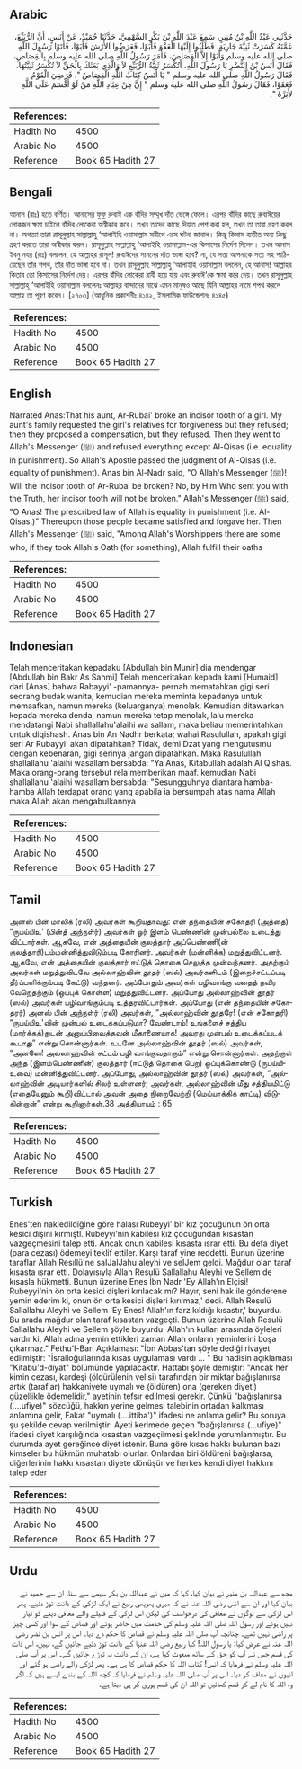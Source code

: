 ## Arabic


<div dir="rtl" lang="ar" style={{fontSize:'larger',backgroundColor:'#f8f9fa',padding:20}}>
حَدَّثَنِي عَبْدُ اللَّهِ بْنُ مُنِيرٍ، سَمِعَ عَبْدَ اللَّهِ بْنَ بَكْرٍ السَّهْمِيَّ، حَدَّثَنَا حُمَيْدٌ، عَنْ أَنَسٍ، أَنَّ الرُّبَيِّعَ، عَمَّتَهُ كَسَرَتْ ثَنِيَّةَ جَارِيَةٍ، فَطَلَبُوا إِلَيْهَا الْعَفْوَ فَأَبَوْا، فَعَرَضُوا الأَرْشَ فَأَبَوْا، فَأَتَوْا رَسُولَ اللَّهِ صلى الله عليه وسلم وَأَبَوْا إِلاَّ الْقِصَاصَ، فَأَمَرَ رَسُولُ اللَّهِ صلى الله عليه وسلم بِالْقِصَاصِ، فَقَالَ أَنَسُ بْنُ النَّضْرِ يَا رَسُولَ اللَّهِ، أَتُكْسَرُ ثَنِيَّةُ الرُّبَيِّعِ لاَ وَالَّذِي بَعَثَكَ بِالْحَقِّ لاَ تُكْسَرُ ثَنِيَّتُهَا‏.‏ فَقَالَ رَسُولُ اللَّهِ صلى الله عليه وسلم ‏"‏ يَا أَنَسُ كِتَابُ اللَّهِ الْقِصَاصُ ‏"‏‏.‏ فَرَضِيَ الْقَوْمُ فَعَفَوْا، فَقَالَ رَسُولُ اللَّهِ صلى الله عليه وسلم ‏"‏ إِنَّ مِنْ عِبَادِ اللَّهِ مَنْ لَوْ أَقْسَمَ عَلَى اللَّهِ لأَبَرَّهُ ‏"‏‏.‏
</div>
<div style={{backgroundColor:'#f8f9fa',padding:20, marginBottom: 10}}><table> <thead> <tr> <th>References:</th> <th></th> </tr> </thead> <tbody><tr><td>Hadith No</td><td>4500</td></tr><tr><td>Arabic No</td><td>4500</td></tr><tr><td>Reference</td><td>Book 65 Hadith 27</td></tr></tbody></table></div>

## Bengali


<div dir="ltr" lang="bn" style={{fontSize:'larger',backgroundColor:'#f8f9fa',padding:20}}>
আনাস (রাঃ) হতে বর্ণিত। আনাসের ফুফু রুবাঈ এক বাঁদির সম্মুখ দাঁত ভেঙ্গে ফেলে। এরপর বাঁদির কাছে রুবাঈয়ের লোকজন ক্ষমা চাইলে বাঁদির লোকেরা অস্বীকার করে। তখন তাদের কাছে দিয়াত পেশ করা হল, তখন তা তারা গ্রহণ করল না। অগত্যা তারা রাসূলুল্লাহ সাল্লাল্লাহু ‘আলাইহি ওয়াসাল্লাম সমীপে এসে ঘটনা জানাল। কিন্তু কিসাস ব্যতীত অন্য কিছু গ্রহণ করতে তারা অস্বীকার করল। রাসূলুল্লাহ সাল্লাল্লাহু ‘আলাইহি ওয়াসাল্লাম-এর কিসাসের নির্দেশ দিলেন। তখন আনাস ইবনু নযর (রাঃ) বললেন, হে আল্লাহর রাসূল! রুবাঈদের সামনের দাঁত ভাঙ্গা হবে? না, যে সত্তা আপনাকে সত্য সহ পাঠিয়েছেন তাঁর শপথ, তাঁর দাঁত ভাঙ্গা হবে না। তখন রাসূলুল্লাহ সাল্লাল্লাহু ‘আলাইহি ওয়াসাল্লাম বললেন, হে আনাস! আল্লাহর কিতাব তো কিসাসের নির্দেশ দেয়। এরপর বাঁদির লোকেরা রাযী হয়ে যায় এবং রুবাঈ‘কে ক্ষমা করে দেয়। তখন রাসূলুল্লাহ সাল্লাল্লাহু ‘আলাইহি ওয়াসাল্লাম বললেনঃ আল্লাহর বান্দাদের মাঝে এমন মানুষও আছে যিনি আল্লাহর নামে শপথ করলে আল্লাহ তা পূরণ করেন। [২৭০৩] (আধুনিক প্রকাশনীঃ ৪১৪২, ইসলামিক ফাউন্ডেশনঃ ৪১৪৫)
</div>
<div style={{backgroundColor:'#f8f9fa',padding:20, marginBottom: 10}}><table> <thead> <tr> <th>References:</th> <th></th> </tr> </thead> <tbody><tr><td>Hadith No</td><td>4500</td></tr><tr><td>Arabic No</td><td>4500</td></tr><tr><td>Reference</td><td>Book 65 Hadith 27</td></tr></tbody></table></div>

## English


<div dir="ltr" lang="en" style={{fontSize:'larger',backgroundColor:'#f8f9fa',padding:20}}>
Narrated Anas:That his aunt, Ar-Rubai' broke an incisor tooth of a girl. My aunt's family requested the girl's relatives for forgiveness but they refused; then they proposed a compensation, but they refused. Then they went to Allah's Messenger (ﷺ) and refused everything except Al-Qisas (i.e. equality in punishment). So Allah's Apostle passed the judgment of Al-Qisas (i.e. equality of punishment). Anas bin Al-Nadr said, "O Allah's Messenger (ﷺ)! Will the incisor tooth of Ar-Rubai be broken? No, by Him Who sent you with the Truth, her incisor tooth will not be broken." Allah's Messenger (ﷺ) said, "O Anas! The prescribed law of Allah is equality in punishment (i.e. Al-Qisas.)" Thereupon those people became satisfied and forgave her. Then Allah's Messenger (ﷺ) said, "Among Allah's Worshippers there are some who, if they took Allah's Oath (for something), Allah fulfill their oaths
</div>
<div style={{backgroundColor:'#f8f9fa',padding:20, marginBottom: 10}}><table> <thead> <tr> <th>References:</th> <th></th> </tr> </thead> <tbody><tr><td>Hadith No</td><td>4500</td></tr><tr><td>Arabic No</td><td>4500</td></tr><tr><td>Reference</td><td>Book 65 Hadith 27</td></tr></tbody></table></div>

## Indonesian


<div dir="ltr" lang="id" style={{fontSize:'larger',backgroundColor:'#f8f9fa',padding:20}}>
Telah menceritakan kepadaku [Abdullah bin Munir] dia mendengar [Abdullah bin Bakr As Sahmi] Telah menceritakan kepada kami [Humaid] dari [Anas] bahwa Rabayyi' -pamannya- pernah mematahkan gigi seri seorang budak wanita, kemudian mereka meminta kepadanya untuk memaafkan, namun mereka (keluarganya) menolak. Kemudian ditawarkan kepada mereka denda, namun mereka tetap menolak, lalu mereka mendatangi Nabi shallallahu'alaihi wa sallam, maka beliau memerintahkan untuk diqishash. Anas bin An Nadhr berkata; wahai Rasulullah, apakah gigi seri Ar Rubayyi' akan dipatahkan? Tidak, demi Dzat yang mengutusmu dengan kebenaran, gigi serinya jangan dipatahkan. Maka Rasulullah shallallahu 'alaihi wasallam bersabda: "Ya Anas, Kitabullah adalah Al Qishas. Maka orang-orang tersebut rela memberikan maaf. kemudian Nabi shallallahu 'alaihi wasallam bersabda: "Sesungguhnya diantara hamba-hamba Allah terdapat orang yang apabila ia bersumpah atas nama Allah maka Allah akan mengabulkannya
</div>
<div style={{backgroundColor:'#f8f9fa',padding:20, marginBottom: 10}}><table> <thead> <tr> <th>References:</th> <th></th> </tr> </thead> <tbody><tr><td>Hadith No</td><td>4500</td></tr><tr><td>Arabic No</td><td>4500</td></tr><tr><td>Reference</td><td>Book 65 Hadith 27</td></tr></tbody></table></div>

## Tamil


<div dir="ltr" lang="ta" style={{fontSize:'larger',backgroundColor:'#f8f9fa',padding:20}}>
அனஸ் பின் மாலிக் (ரலி) அவர்கள் கூறியதாவது: என் தந்தையின் சகோதரி (அத்தை) “ருபய்யிஉ' (பின்த் அந்நள்ர்) அவர்கள் ஓர் இளம் பெண்ணின் முன்பல்லை உடைத்து விட்டார்கள். ஆகவே, என் அத்தையின் குலத்தார் அப்பெண்ணி(ன் குலத்தாரி)டம்மன்னித்துவிடும்படி கோரினர். அவர்கள் (மன்னிக்க) மறுத்துவிட்டனர். ஆகவே, என் அத்தையின் குலத்தார் ஈட்டுத் தொகை செலுத்த முன்வந்தனர். அதற்கும் அவர்கள் மறுத்துவிடவே அல்லாஹ்வின் தூதர் (ஸல்) அவர்களிடம் (இறைச்சட்டப்படி தீர்ப்பளிக்கும்படி கேட்டு) வந்தனர். அப்போதும் அவர்கள் பழிவாங்கு வதைத் தவிர வேறெதற்கும் (ஒப்புக் கொள்ள) மறுத்துவிட்டனர். அப்போது அல்லாஹ்வின் தூதர் (ஸல்) அவர்கள் பழிவாங்கும்படி உத்தரவிட்டார்கள். அப்போது (என் தந்தையின் சகோதரர்) அனஸ் பின் அந்நள்ர் (ரலி) அவர்கள், “அல்லாஹ்வின் தூதரே! (என் சகோதரி) “ருபய்யிஉ'வின் முன்பல் உடைக்கப்படுமா? வேண்டாம்! உங்களைச் சத்திய (மார்க்கத்)துடன் அனுப்பிவைத்தவன் மீதாணையாக! அவரது முன்பல் உடைக்கப்படக் கூடாது” என்று சொன்னார்கள். உடனே அல்லாஹ்வின் தூதர் (ஸல்) அவர்கள், “அனஸே! அல்லாஹ்வின் சட்டம் பழி வாங்குவதாகும்” என்று சொன்னார்கள். அதற்குள் அந்த (இளம்பெண்ணின்) குலத்தார் (ஈட்டுத் தொகை பெற) ஒப்புக்கொண்டு (ருபய்யிஉவை) மன்னித்துவிட்டனர். அப்போது, அல்லாஹ்வின் தூதர் (ஸல்) அவர்கள், “அல்லாஹ்வின் அடியார்களில் சிலர் உள்ளனர்; அவர்கள், அல்லாஹ்வின் மீது சத்தியமிட்டு (எதையேனும் கூறி)விட்டால் அவன் அதை நிறைவேற்றி (மெய்யாக்கிக் காட்டி) விடுகின்றான்” என்று கூறினார்கள்.38 அத்தியாயம் : 65
</div>
<div style={{backgroundColor:'#f8f9fa',padding:20, marginBottom: 10}}><table> <thead> <tr> <th>References:</th> <th></th> </tr> </thead> <tbody><tr><td>Hadith No</td><td>4500</td></tr><tr><td>Arabic No</td><td>4500</td></tr><tr><td>Reference</td><td>Book 65 Hadith 27</td></tr></tbody></table></div>

## Turkish


<div dir="ltr" lang="tr" style={{fontSize:'larger',backgroundColor:'#f8f9fa',padding:20}}>
Enes'ten nakledildiğine göre halası Rubeyyi' bir kız çocuğunun ön orta kesici dişini kırmıştl. Rubeyyi'nin kabilesi kız çocuğundan kısastan vazgeçmesini talep etti. Ancak onun kabilesi kısasta ısrar etti. Bu defa diyet (para cezası) ödemeyi teklif ettiler. Karşı taraf yine reddetti. Bunun üzerine taraflar Allah Resıllü'ne saIJaIJahu aleyhi ve seIJem geldi. Mağdur olan taraf kısasta ısrar etti. Dolayısıyla Allah Resulü Sallallahu Aleyhi ve Sellem de kısasla hükmetti. Bunun üzerine Enes İbn Nadr 'Ey Allah'ın Elçisi! Rubeyyi'nin ön orta kesici dişleri kırılacak mı? Hayır, seni hak ile gönderene yemin ederim ki, onun ön orta kesici dişleri kırılmaz,' dedi. Allah Resulü Sallallahu Aleyhi ve Sellem 'Ey Enes! Allah'ın farz kıldığı kısastır,' buyurdu. Bu arada mağdur olan taraf kısastan vazgeçti. Bunun üzerine Allah Resulü Sallallahu Aleyhi ve Sellem şöyle buyurdu: Allah'ın kulları arasında öyleleri vardır ki, Allah adına yemin ettikleri zaman Allah onların yeminlerini boşa çıkarmaz." Fethu'l-Bari Açıklaması: "İbn Abbas'tan şöyle dediği rivayet edilmiştir: "İsrailoğullarında kısas uygulaması vardı ... " Bu hadisin açıklaması "Kitabu'd-diyat" bölümünde yapılacaktır. Hattabı şöyle demiştir: "Ancak her kimin cezası, kardeşi (öldürülenin velisi) tarafından bir miktar bağışlanırsa artık (taraflar) hakkaniyete uymalı ve (öldüren) ona (gereken diyeti) güzellikle ödemelidir," ayetinin tefsır edilmesi gerekir. Çünkü "bağışlanırsa (....ufiye)" sözcüğü, hakkın yerine gelmesi talebinin ortadan kalkması anlamına gelir, Fakat "uymalı (....ittiba')" ifadesi ne anlama gelir? Bu soruya şu şekilde cevap verilmiştir: Ayeti kerimede geçen "bağışlanırsa (...ufiye)" ifadesi diyet karşılığında kısastan vazgeçilmesi şeklinde yorumlanmıştır. Bu durumda ayet gereğince diyet istenir. Buna göre kısas hakkı bulunan bazı kimseler bu hükmün muhatabı olurlar. Onlardan biri öldüreni bağışlarsa, diğerlerinin hakkı kısastan diyete dönüşür ve herkes kendi diyet hakkını talep eder
</div>
<div style={{backgroundColor:'#f8f9fa',padding:20, marginBottom: 10}}><table> <thead> <tr> <th>References:</th> <th></th> </tr> </thead> <tbody><tr><td>Hadith No</td><td>4500</td></tr><tr><td>Arabic No</td><td>4500</td></tr><tr><td>Reference</td><td>Book 65 Hadith 27</td></tr></tbody></table></div>

## Urdu


<div dir="rtl" lang="ur" style={{fontSize:'larger',backgroundColor:'#f8f9fa',padding:20}}>
مجھ سے عبداللہ بن منیر نے بیان کیا، کہا کہ میں نے عبداللہ بن بکر سہمی سے سنا، ان سے حمید نے بیان کیا اور ان سے انس رضی اللہ عنہ نے کہ میری پھوپھی ربیع نے ایک لڑکی کے دانت توڑ دئیے، پھر اس لڑکی سے لوگوں نے معافی کی درخواست کی لیکن اس لڑکی کے قبیلے والے معافی دینے کو تیار نہیں ہوئے اور رسول اللہ صلی اللہ علیہ وسلم کی خدمت میں حاضر ہوئے اور قصاص کے سوا اور کسی چیز پر راضی نہیں تھے۔ چنانچہ آپ صلی اللہ علیہ وسلم نے قصاص کا حکم دے دیا۔ اس پر انس بن نضر رضی اللہ عنہ نے عرض کیا: یا رسول اللہ! کیا ربیع رضی اللہ عنہا کے دانت توڑ دئیے جائیں گے، نہیں، اس ذات کی قسم جس نے آپ کو حق کے ساتھ مبعوث کیا ہے، ان کے دانت نہ توڑے جائیں گے۔ اس پر آپ صلی اللہ علیہ وسلم نے فرمایا کہ انس! کتاب اللہ کا حکم قصاص کا ہی ہے۔ پھر لڑکی والے راضی ہو گئے اور انہوں نے معاف کر دیا۔ اس پر آپ صلی اللہ علیہ وسلم نے فرمایا کہ کچھ اللہ کے بندے ایسے ہیں کہ اگر وہ اللہ کا نام لے کر قسم کھائیں تو اللہ ان کی قسم پوری کر ہی دیتا ہے۔
</div>
<div style={{backgroundColor:'#f8f9fa',padding:20, marginBottom: 10}}><table> <thead> <tr> <th>References:</th> <th></th> </tr> </thead> <tbody><tr><td>Hadith No</td><td>4500</td></tr><tr><td>Arabic No</td><td>4500</td></tr><tr><td>Reference</td><td>Book 65 Hadith 27</td></tr></tbody></table></div>
